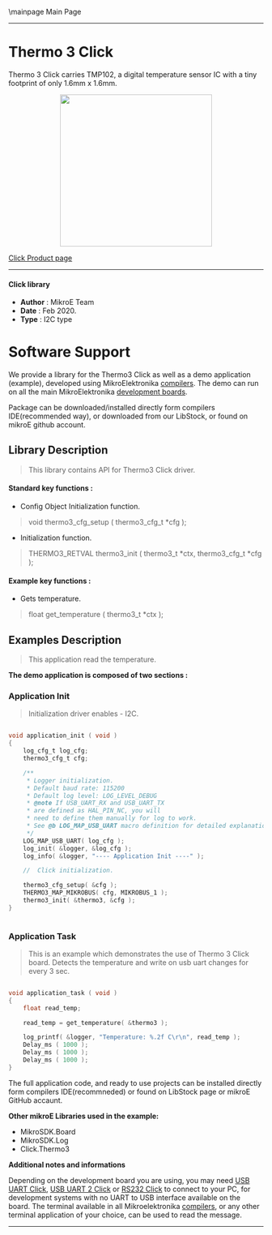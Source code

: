 \mainpage Main Page
 
---
# Thermo 3 Click

Thermo 3 Click carries TMP102, a digital temperature sensor IC with a tiny footprint of only 1.6mm x 1.6mm.

<p align="center">
  <img src="https://download.mikroe.com/images/click_for_ide/thermo3_click.png" height=300px>
</p>

[Click Product page](https://www.mikroe.com/thermo-3-click)

---


#### Click library 

- **Author**        : MikroE Team
- **Date**          : Feb 2020.
- **Type**          : I2C type


# Software Support

We provide a library for the Thermo3 Click 
as well as a demo application (example), developed using MikroElektronika 
[compilers](https://shop.mikroe.com/compilers). 
The demo can run on all the main MikroElektronika [development boards](https://shop.mikroe.com/development-boards).

Package can be downloaded/installed directly form compilers IDE(recommended way), or downloaded from our LibStock, or found on mikroE github account. 

## Library Description

> This library contains API for Thermo3 Click driver.

#### Standard key functions :

- Config Object Initialization function.
> void thermo3_cfg_setup ( thermo3_cfg_t *cfg ); 
 
- Initialization function.
> THERMO3_RETVAL thermo3_init ( thermo3_t *ctx, thermo3_cfg_t *cfg );


#### Example key functions :

- Gets temperature.
> float get_temperature ( thermo3_t *ctx );


## Examples Description

> This application read the temperature.

**The demo application is composed of two sections :**

### Application Init 

> Initialization driver enables - I2C.

```c

void application_init ( void )
{
    log_cfg_t log_cfg;
    thermo3_cfg_t cfg;

    /** 
     * Logger initialization.
     * Default baud rate: 115200
     * Default log level: LOG_LEVEL_DEBUG
     * @note If USB_UART_RX and USB_UART_TX 
     * are defined as HAL_PIN_NC, you will 
     * need to define them manually for log to work. 
     * See @b LOG_MAP_USB_UART macro definition for detailed explanation.
     */
    LOG_MAP_USB_UART( log_cfg );
    log_init( &logger, &log_cfg );
    log_info( &logger, "---- Application Init ----" );

    //  Click initialization.

    thermo3_cfg_setup( &cfg );
    THERMO3_MAP_MIKROBUS( cfg, MIKROBUS_1 );
    thermo3_init( &thermo3, &cfg );
}
  
```

### Application Task

> This is an example which demonstrates the use of Thermo 3 Click board. Detects the temperature and write on usb uart changes for every 3 sec.

```c

void application_task ( void )
{
    float read_temp;

    read_temp = get_temperature( &thermo3 );

    log_printf( &logger, "Temperature: %.2f C\r\n", read_temp );
    Delay_ms ( 1000 );
    Delay_ms ( 1000 );
    Delay_ms ( 1000 );
}  

```


The full application code, and ready to use projects can be  installed directly form compilers IDE(recommneded) or found on LibStock page or mikroE GitHub accaunt.

**Other mikroE Libraries used in the example:** 

- MikroSDK.Board
- MikroSDK.Log
- Click.Thermo3

**Additional notes and informations**

Depending on the development board you are using, you may need 
[USB UART Click](https://shop.mikroe.com/usb-uart-click), 
[USB UART 2 Click](https://shop.mikroe.com/usb-uart-2-click) or 
[RS232 Click](https://shop.mikroe.com/rs232-click) to connect to your PC, for 
development systems with no UART to USB interface available on the board. The 
terminal available in all Mikroelektronika 
[compilers](https://shop.mikroe.com/compilers), or any other terminal application 
of your choice, can be used to read the message.



---
